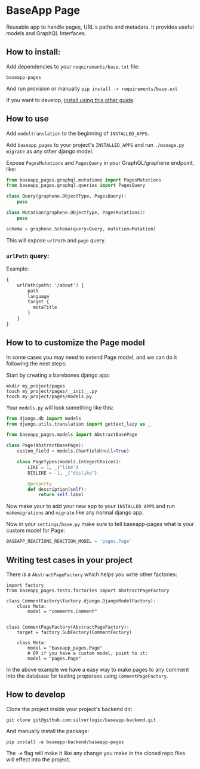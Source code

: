# BaseApp Page

Reusable app to handle pages, URL's paths and metadata. It provides useful models and GraphQL Interfaces.

## How to install:

Add dependencies to your `requirements/base.txt` file:

```
baseapp-pages
```

And run provision or manually `pip install -r requirements/base.ext`

If you want to develop, [install using this other guide](#how-to-develop).

## How to use

Add `modeltranslation` to the beginning of `INSTALLED_APPS`.

Add `baseapp_pages` to your project's `INSTALLED_APPS` and run `./manage.py migrate` as any other django model.

Expose `PagesMutations` and `PagesQuery` in your GraphQL/graphene endpoint, like:

```python
from baseapp_pages.graphql.mutations import PagesMutations
from baseapp_pages.graphql.queries import PagesQuery

class Query(graphene.ObjectType, PagesQuery):
    pass

class Mutation(graphene.ObjectType, PagesMutations):
    pass

schema = graphene.Schema(query=Query, mutation=Mutation)
```

This will expose `urlPath` and `page` query.

### `urlPath` query:

Example:

```graphql
{
    urlPath(path: '/about') {
        path
        language
        target {
          metaTitle
        }
    }
}
```

## How to to customize the Page model

In some cases you may need to extend Page model, and we can do it following the next steps:

Start by creating a barebones django app:

```
mkdir my_project/pages
touch my_project/pages/__init__.py
touch my_project/pages/models.py
```

Your `models.py` will look something like this:

```python
from django.db import models
from django.utils.translation import gettext_lazy as _

from baseapp_pages.models import AbstractBasePage

class Page(AbstractBasePage):
    custom_field = models.CharField(null=True)

    class PageTypes(models.IntegerChoices):
        LIKE = 1, _("like")
        DISLIKE = -1, _("dislike")

        @property
        def description(self):
            return self.label
```

Now make your to add your new app to your `INSTALLED_APPS` and run `makemigrations` and `migrate` like any normal django app.

Now in your `settings/base.py` make sure to tell baseapp-pages what is your custom model for Page:

```python
BASEAPP_REACTIONS_REACTION_MODEL = 'pages.Page'
```

## Writing test cases in your project

There is a `AbstractPageFactory` which helps you write other factories:

```
import factory
from baseapp_pages.tests.factories import AbstractPageFactory

class CommentFactory(factory.django.DjangoModelFactory):
    class Meta:
        model = "comments.Comment"


class CommentPageFactory(AbstractPageFactory):
    target = factory.SubFactory(CommentFactory)

    class Meta:
        model = "baseapp_pages.Page"
        # OR if you have a custom model, point to it:
        model = "pages.Page"
```

In the above example we have a easy way to make pages to any comment into the database for testing proporses using `CommentPageFactory`.

## How to develop

Clone the project inside your project's backend dir:

```
git clone git@github.com:silverlogic/baseapp-backend.git
```

And manually install the package:

```
pip install -e baseapp-backend/baseapp-pages
```

The `-e` flag will make it like any change you make in the cloned repo files will effect into the project.